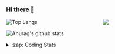 ### Hi there 👋

<!--
**tao8687/tao8687** is a ✨ _special_ ✨ repository because its `README.md` (this file) appears on your GitHub profile.

Here are some ideas to get you started:

- 🔭 I’m currently working on ...
- 🌱 I’m currently learning ...
- 👯 I’m looking to collaborate on ...
- 🤔 I’m looking for help with ...
- 💬 Ask me about ...
- 📫 How to reach me: ...
- 😄 Pronouns: ...
- ⚡ Fun fact: ...
-->

<img align='right' src="https://media.giphy.com/media/M9gbBd9nbDrOTu1Mqx/giphy.gif" width="240">

  
![Top Langs](https://github-readme-stats.vercel.app/api/top-langs/?username=tao8687&layout=compact&title_color=23238E&text_color=A67D3D)

![Anurag's github stats](https://github-readme-stats.vercel.app/api?username=tao8687&show_icons=true&&text_color=A67D3D&title_color=23238E&show_icons=false&count_private=true&hide=stars)

<details>
  <summary>:zap: Coding Stats</summary>
  <br>
    
<!--START_SECTION:waka-->
![Code Time](http://img.shields.io/badge/Code%20Time-1%2C852%20hrs%2013%20mins-blue)

![Profile Views](http://img.shields.io/badge/Profile%20Views-0-blue)

**🐱 My GitHub Data** 

> 📦 1.5 MB Used in GitHub's Storage 
 > 
> 🏆 23 Contributions in the Year 2025
 > 
> 🚫 Not Opted to Hire
 > 
> 📜 62 Public Repositories 
 > 
> 🔑 25 Private Repositories 
 > 
**I'm an Early 🐤** 

```text
🌞 Morning                1627 commits        ██████████████████████░░░   88.42 % 
🌆 Daytime                90 commits          █░░░░░░░░░░░░░░░░░░░░░░░░   04.89 % 
🌃 Evening                119 commits         ██░░░░░░░░░░░░░░░░░░░░░░░   06.47 % 
🌙 Night                  4 commits           ░░░░░░░░░░░░░░░░░░░░░░░░░   00.22 % 
```
📅 **I'm Most Productive on Wednesday** 

```text
Monday                   264 commits         ████░░░░░░░░░░░░░░░░░░░░░   14.35 % 
Tuesday                  251 commits         ███░░░░░░░░░░░░░░░░░░░░░░   13.64 % 
Wednesday                321 commits         ████░░░░░░░░░░░░░░░░░░░░░   17.45 % 
Thursday                 245 commits         ███░░░░░░░░░░░░░░░░░░░░░░   13.32 % 
Friday                   260 commits         ████░░░░░░░░░░░░░░░░░░░░░   14.13 % 
Saturday                 254 commits         ███░░░░░░░░░░░░░░░░░░░░░░   13.80 % 
Sunday                   245 commits         ███░░░░░░░░░░░░░░░░░░░░░░   13.32 % 
```


📊 **This Week I Spent My Time On** 

```text
🕑︎ Time Zone: Asia/Shanghai

💬 Programming Languages: 
Other                    49 mins             ██████████░░░░░░░░░░░░░░░   38.55 % 
YAML                     24 mins             █████░░░░░░░░░░░░░░░░░░░░   18.84 % 
HTML                     17 mins             ███░░░░░░░░░░░░░░░░░░░░░░   13.63 % 
CMake                    14 mins             ███░░░░░░░░░░░░░░░░░░░░░░   11.00 % 
Git Config               8 mins              ██░░░░░░░░░░░░░░░░░░░░░░░   06.41 % 

🔥 Editors: 
VS Code                  2 hrs 7 mins        █████████████████████████   100.00 % 

🐱‍💻 Projects: 
FAST_LIO                 38 mins             ████████░░░░░░░░░░░░░░░░░   30.02 % 
mrpt_slam                29 mins             ██████░░░░░░░░░░░░░░░░░░░   23.07 % 
multimaster              18 mins             ████░░░░░░░░░░░░░░░░░░░░░   14.34 % 
LIO-Livox                14 mins             ███░░░░░░░░░░░░░░░░░░░░░░   11.00 % 
tami_ws                  13 mins             ███░░░░░░░░░░░░░░░░░░░░░░   10.82 % 

💻 Operating System: 
Linux                    2 hrs 7 mins        █████████████████████████   100.00 % 
```

**I Mostly Code in C++** 

```text
C++                      11 repos            ████████░░░░░░░░░░░░░░░░░   31.43 % 
Python                   10 repos            ███████░░░░░░░░░░░░░░░░░░   28.57 % 
JavaScript               2 repos             █░░░░░░░░░░░░░░░░░░░░░░░░   05.71 % 
Batchfile                1 repo              █░░░░░░░░░░░░░░░░░░░░░░░░   02.86 % 
HTML                     1 repo              █░░░░░░░░░░░░░░░░░░░░░░░░   02.86 % 
```



**Timeline**

![Lines of Code chart](https://raw.githubusercontent.com/tao8687/tao8687/master/assets/bar_graph.png)


 Last Updated on 23/01/2025 01:37:39 UTC
<!--END_SECTION:waka-->
</details>

